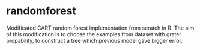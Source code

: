 # randomforest
Modificated CART random forest implementation from scratch in R. The aim of this modification is to choose the examples from dataset with grater propability, to construct a tree which previous model gave bigger error.
